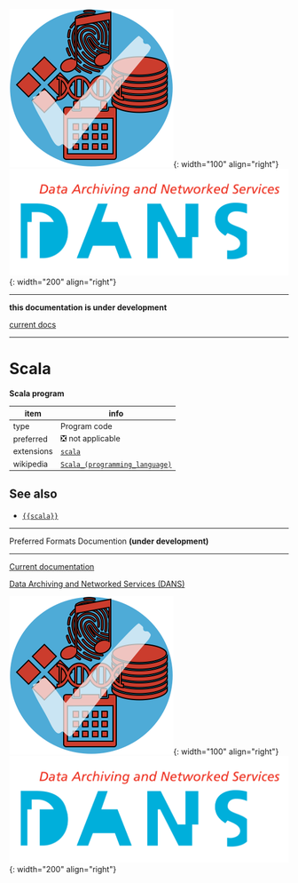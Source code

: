 ![img](../images/formats.png){: width="100" align="right"}
![img](../images/DANS.png){: width="200" align="right"}

---

**this documentation is under development**

[current docs]({{preferredFormats}})

---



# Scala

**Scala program**

item | info
--- | ---
type | Program code
preferred | ❎ not applicable
extensions | [`scala`](../extensions/scala.md)
wikipedia | [`Scala_(programming_language)`]({{wikipedia}}/Scala_(programming_language))



## See also
*   [`{{scala}}`]({{scala}})




---

Preferred Formats Documention **(under development)**

---

[Current documentation]({{preferredFormats}})

[Data Archiving and Networked Services (DANS)]({{dans}})

![img](../images/formats.png){: width="100" align="right"}
![img](../images/DANS.png){: width="200" align="right"}
